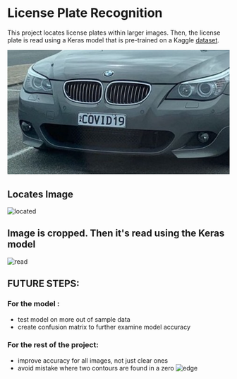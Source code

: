 # License Plate Recognition
This project locates license plates within larger images. Then, the license plate is read using a Keras model that is pre-trained on a Kaggle [dataset](https://www.kaggle.com/aladdinss/license-plate-digits-classification-dataset). 

 
![bmw](https://github.com/AadarshMahra/License_Plate_Recognition/blob/main/media/bmw.jpg?raw=true)
## Locates Image
![located](https://media.discordapp.net/attachments/699093898915610694/795577611854151680/Screen_Shot_2021-01-04_at_1.00.01_AM.png?width=800&height=462)

## Image is cropped. Then it's read using the Keras model  
![read](https://media.discordapp.net/attachments/699093898915610694/875283469192794122/new_guess.png)


## FUTURE STEPS: 
### For the model : 
- test model on more out of sample data 
- create confusion matrix to further examine model accuracy 

### For the rest of the project: 
- improve accuracy for all images, not just clear ones
- avoid mistake where two contours are found in a zero 
![edge](https://media.discordapp.net/attachments/699093898915610694/875287868824780851/zero_double_contour.png?width=379&amp;height=600")

